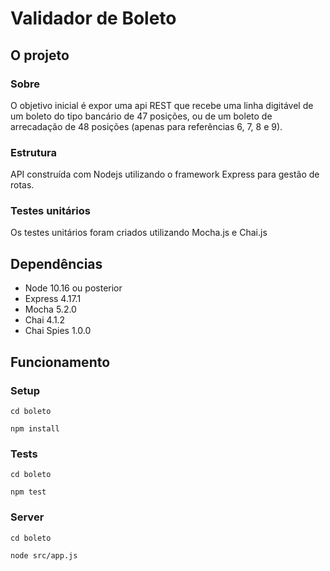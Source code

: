 # Validador de Boleto

## O projeto

### Sobre


O objetivo inicial é expor uma api REST que recebe uma linha digitável de um boleto do tipo bancário de 47 posições, ou de um boleto de arrecadação de 48 posições (apenas para referências 6, 7, 8 e 9).



### Estrutura


API construída com Nodejs utilizando o framework Express para gestão de rotas.



### Testes unitários
Os testes unitários foram criados utilizando Mocha.js e Chai.js


## Dependências

- Node 10.16 ou posterior
- Express 4.17.1
- Mocha 5.2.0
- Chai 4.1.2
- Chai Spies 1.0.0

## Funcionamento

### Setup


```cd boleto```

```npm install```


### Tests

```cd boleto```

```npm test```

### Server

```cd boleto```

```node src/app.js```



